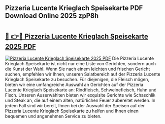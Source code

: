 ## Pizzeria Lucente Krieglach Speisekarte PDF Download Online 2025 zpP8h

# <h2><a href="http://gccxnvj.nevu.top/?p=Pizzeria+Lucente+Krieglach+Speisekarte">🔗 👉🔴 Pizzeria Lucente Krieglach Speisekarte 2025 PDF</a></h2>

[![Pizzeria Lucente Krieglach Speisekarte 2025 PDF](https://i.imgur.com/dBaPXMq.png)](http://gccxnvj.nevu.top/?p=Pizzeria+Lucente+Krieglach+Speisekarte)
Die Pizzeria Lucente Krieglach Speisekarte ist nicht nur eine Liste von Gerichten, sondern auch die Kunst der Wahl. Wenn Sie nach einem leichten und frischen Gericht suchen, empfehlen wir Ihnen, unseren Salatbereich auf der Pizzeria Lucente Krieglach Speisekarte zu besuchen. Für diejenigen, die Fleisch mögen, bieten wir eine umfangreiche Auswahl an Gerichten auf der Pizzeria Lucente Krieglach Speisekarte an: Rindfleisch, Schweinefleisch, Huhn und Fisch. Unseren Auserwählten bieten wir exquisite Gerichte wie Schaschlik und Steak an, die auf einem alten, natürlichen Feuer zubereitet werden. In jedem Fall sind wir bereit, Ihnen bei der Auswahl der Speisen auf der Pizzeria Lucente Krieglach Speisekarte zu helfen und Ihnen einen bequemen und angenehmen Service zu bieten.
